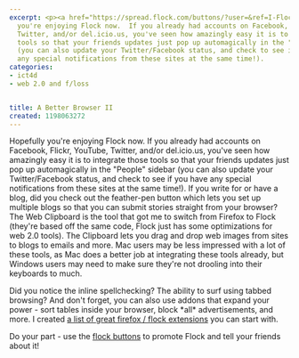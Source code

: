 ```yaml
---
excerpt: <p><a href="https://spread.flock.com/buttons/?user=&ref=I-Flock.gif"></a>Hopefully
  you're enjoying Flock now.  If you already had accounts on Facebook, Flickr, YouTube,
  Twitter, and/or del.icio.us, you've seen how amazingly easy it is to integrate those
  tools so that your friends updates just pop up automagically in the "People" sidebar
  (you can also update your Twitter/Facebook status, and check to see if you have
  any special notifications from these sites at the same time!).
categories:
- ict4d
- web 2.0 and f/loss


title: A Better Browser II
created: 1198063272
---
```

<p><a href="https://spread.flock.com/buttons/?user=&ref=I-Flock.gif"></a>Hopefully you're enjoying Flock now.  If you already had accounts on Facebook, Flickr, YouTube, Twitter, and/or del.icio.us, you've seen how amazingly easy it is to integrate those tools so that your friends updates just pop up automagically in the "People" sidebar (you can also update your Twitter/Facebook status, and check to see if you have any special notifications from these sites at the same time!).  If you write for or have a blog, did you check out the feather-pen button which lets you set up multiple blogs so that you can submit stories straight from your browser?  The Web Clipboard is the tool that got me to switch from Firefox to Flock (they're based off the same code, Flock just has some optimizations for web 2.0 tools).  The Clipboard lets you drag and drop web images from sites to blogs to emails and more.  Mac users may be less impressed with a lot of these tools, as Mac does a better job at integrating these tools already, but Windows users may need to make sure they're not drooling into their keyboards to much.</p>

<p>Did you notice the inline spellchecking?  The ability to surf using tabbed browsing?  And don't forget, you can also use addons that expand your power - sort tables inside your browser, block *all* advertisements, and more.  I created <a href="https://joncamfield.com/oss/addons.html">a list of great firefox / flock extensions</a> you can start with.</p>

<p>Do your part - use the <a href="https://www.flock.com/buttons">flock buttons</a> to promote Flock and tell your friends about it!</p>

